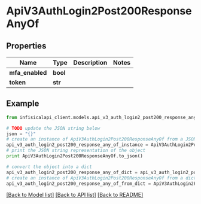 # ApiV3AuthLogin2Post200ResponseAnyOf


## Properties
Name | Type | Description | Notes
------------ | ------------- | ------------- | -------------
**mfa_enabled** | **bool** |  | 
**token** | **str** |  | 

## Example

```python
from infisicalapi_client.models.api_v3_auth_login2_post200_response_any_of import ApiV3AuthLogin2Post200ResponseAnyOf

# TODO update the JSON string below
json = "{}"
# create an instance of ApiV3AuthLogin2Post200ResponseAnyOf from a JSON string
api_v3_auth_login2_post200_response_any_of_instance = ApiV3AuthLogin2Post200ResponseAnyOf.from_json(json)
# print the JSON string representation of the object
print ApiV3AuthLogin2Post200ResponseAnyOf.to_json()

# convert the object into a dict
api_v3_auth_login2_post200_response_any_of_dict = api_v3_auth_login2_post200_response_any_of_instance.to_dict()
# create an instance of ApiV3AuthLogin2Post200ResponseAnyOf from a dict
api_v3_auth_login2_post200_response_any_of_from_dict = ApiV3AuthLogin2Post200ResponseAnyOf.from_dict(api_v3_auth_login2_post200_response_any_of_dict)
```
[[Back to Model list]](../README.md#documentation-for-models) [[Back to API list]](../README.md#documentation-for-api-endpoints) [[Back to README]](../README.md)


